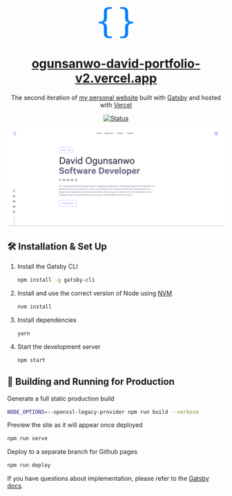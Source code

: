<div align="center">
  <img alt="Logo" src="https://raw.githubusercontent.com/benjaminkostiuk/benjaminkostiuk.github.io/main/src/images/logo.png" width="80" />
</div>
<h1 align="center">
  <a href=https://ogunsanwo-david-portfolio-v2.vercel.app" target="_blank">ogunsanwo-david-portfolio-v2.vercel.app</a>
</h1>
<p align="center">
  The second iteration of <a href="https://ogunsanwo-david-portfolio-v2.vercel.app" target="_blank">my personal website</a> built with <a href="https://www.gatsbyjs.org/" target="_blank">Gatsby</a> and hosted with <a href="https://vercel.com/" target="_blank">Vercel</a>
</p>
<p align="center">
  <a href="https://ogunsanwo-david-portfolio-v2.vercel.app" target="_blank">
    <img src="https://img.shields.io/website-Up-Down-green-red/https/ogunsanwo-david-portfolio-v2.vercel.app?label=Status" alt="Status" />
  </a>
</p>

![demo](https://github.com/ogunsanwodavid/ogunsanwo-david-portfolio-v2/blob/main/src/images/demo.png)

## 🛠 Installation & Set Up

1. Install the Gatsby CLI

   ```sh
   npm install -g gatsby-cli
   ```

2. Install and use the correct version of Node using [NVM](https://github.com/nvm-sh/nvm)

   ```sh
   nvm install
   ```

3. Install dependencies

   ```sh
   yarn
   ```

4. Start the development server

   ```sh
   npm start
   ```

## 🚀 Building and Running for Production

Generate a full static production build

```sh
NODE_OPTIONS=--openssl-legacy-provider npm run build --verbose
```

Preview the site as it will appear once deployed

```sh
npm run serve
```

Deploy to a separate branch for Github pages

```sh
npm run deploy
```

If you have questions about implementation, please refer to the [Gatsby docs](https://www.gatsbyjs.org/docs/).

